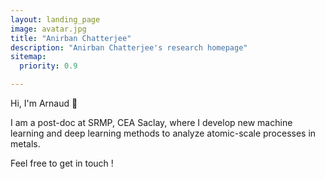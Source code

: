 ```yaml
---
layout: landing_page
image: avatar.jpg
title: "Anirban Chatterjee"
description: "Anirban Chatterjee's research homepage"
sitemap:
  priority: 0.9

---
```


Hi, I'm Arnaud 👋

I am a post-doc at SRMP, CEA Saclay, where I develop new machine learning and deep learning methods to analyze atomic-scale processes in metals.

Feel free to get in touch !
